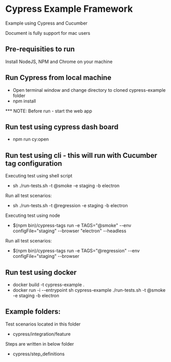 # Cypress Example Framework
Example using Cypress and Cucumber

Document is fully support for mac users

## Pre-requisities to run 
Install NodeJS, NPM and Chrome on your machine


## Run Cypress from local machine
- Open terminal window and change directory to cloned cypress-example folder
- npm install


*** NOTE: Before run - start the web app
## Run test using cypress dash board

- npm run cy:open


## Run test using cli - this will run with Cucumber tag configuration

Executing test using shell script
- sh ./run-tests.sh -t @smoke -e staging -b electron

Run all test scenarios:
- sh ./run-tests.sh -t @regression -e staging -b electron

Executing test using node
- $(npm bin)/cypress-tags run -e TAGS="@smoke" --env configFile="staging" --browser "electron" --headless

Run all test scenarios:
- $(npm bin)/cypress-tags run -e TAGS="@regression" --env configFile="staging" --browser 


## Run test using docker 

- docker build -t cypress-example .
- docker run -i --entrypoint sh cypress-example ./run-tests.sh -t @smoke -e staging -b electron

## Example folders:

Test scenarios located in this folder
- cypress/integration/feature

Steps are written in below folder  
- cypress/step_definitions







